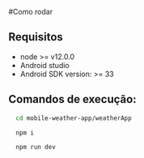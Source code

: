 #Como rodar

## Requisitos
- node >= v12.0.0
- Android studio 
- Android SDK version: >= 33

## Comandos de execução:
```bash
  cd mobile-weather-app/weatherApp
```
```bash
  npm i
```
```bash
  npm run dev
```
